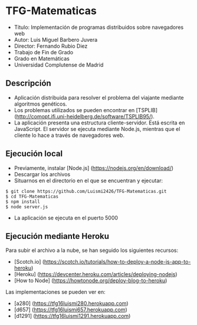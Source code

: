 # TFG-Matematicas 

- Título: Implementación de programas distribuidos sobre navegadores web 
- Autor: Luis Miguel Barbero Juvera
- Director: Fernando Rubio Diez 
- Trabajo de Fin de Grado
- Grado en Matemáticas
- Universidad Complutense de Madrid

## Descripción 

- Aplicación distribuida para resolver el problema del viajante mediante algoritmos genéticos. 
- Los problemas utilizados se pueden encontrar en [TSPLIB] (http://comopt.ifi.uni-heidelberg.de/software/TSPLIB95/). 
- La aplicación presenta una estructura cliente-servidor. Está escrita en JavaScript. El servidor se ejecuta mediante Node.js, mientras que el cliente lo hace a través de navegadores web. 

## Ejecución local 

- Previamente, instalar [Node.js] (https://nodejs.org/en/download/) 
- Descargar los archivos 
- Situarnos en el directorio en el que se encuentran y ejecutar:

``` 
$ git clone https://github.com/Luismi2426/TFG-Matematicas.git 
$ cd TFG-Matematicas 
$ npm install 
$ node server.js 
``` 
- La aplicación se ejecuta en el puerto 5000

## Ejecución mediante Heroku

Para subir el archivo a la nube, se han seguido los siguientes recursos:
- [Scotch.io] (https://scotch.io/tutorials/how-to-deploy-a-node-js-app-to-heroku)
- [Heroku] (https://devcenter.heroku.com/articles/deploying-nodejs)
- [How to Node] (https://howtonode.org/deploy-blog-to-heroku)

Las implementaciones se pueden ver en:
- [a280] (https://tfg16luismi280.herokuapp.com)
- [d657] (https://tfg16luismi657.herokuapp.com)
- [d1291] (https://tfg16luismi1291.herokuapp.com)
